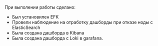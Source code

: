 При выполении работы сделано:

* Был установилен EFK
* Провели наблюдение на отработку дашборды при отказе ноды с ElasticSearch
* Была создана дашборда в Kibana
* Была создана дашборда с Loki в garafana.